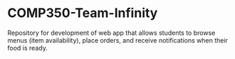 # COMP350-Team-Infinity
Repository for development of web app that allows students to browse menus (item availability), place orders, and receive notifications when their food is ready.
